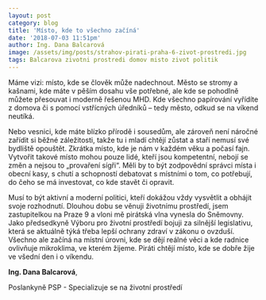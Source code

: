 ```yaml
---
layout: post
category: blog
title: 'Místo, kde to všechno začíná'
date: '2018-07-03 11:51pm'
author: Ing. Dana Balcarová
image: /assets/img/posts/strahov-pirati-praha-6-zivot-prostredi.jpg
tags: Balcarova zivotni prostredi domov misto zivot politik
---
```

Máme vizi: místo, kde se člověk může nadechnout. Město se stromy a kašnami, kde máte v pěším dosahu vše potřebné, ale kde se pohodlně můžete přesouvat i moderně řešenou MHD. Kde všechno papírování vyřídíte z domova či s pomocí vstřícných úředníků – tedy město, odkud se na víkend neutíká. 

Nebo vesnici, kde máte blízko přírodě i sousedům, ale zároveň není náročné zařídit si běžné záležitosti, takže tu i mladí chtějí zůstat a staří nemusí své bydliště opouštět. Zkrátka místo, kde je nám v každém věku a počasí fajn. Vytvořit takové místo mohou pouze lidé, kteří jsou kompetentní, nebojí se změn a nejsou to „provaření sígři“. Měli by to být zodpovědní správci místa i obecní kasy, s chutí a schopností debatovat s místními o tom, co potřebují, do čeho se má investovat, co kde stavět či opravit. 

Musí to být aktivní a moderní politici, kteří dokážou vždy vysvětlit a obhájit svoje rozhodnutí. Dlouhou dobu se věnuji životnímu prostředí, jsem zastupitelkou na Praze 9 a vloni mě pirátská vlna vynesla do Sněmovny. Jako předsedkyně Výboru pro životní prostředí bojuji za silnější legislativu, která se aktuálně týká třeba lepší ochrany zdraví v zákonu o ovzduší. Všechno ale začíná na místní úrovni, kde se dějí reálné věci a kde radnice ovlivňuje mikroklima, ve kterém žijeme. Piráti chtějí místo, kde se dobře žije ve všední den i o víkendu.

**Ing. Dana Balcarová**,

Poslankyně PSP - Specializuje se na životní prostředí
